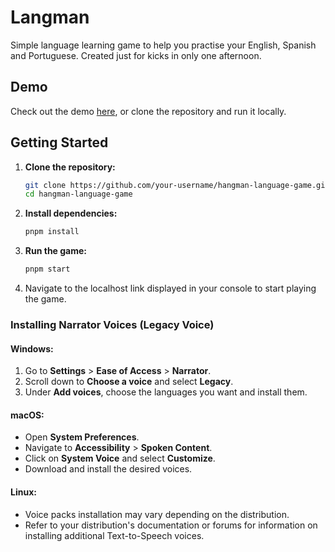# Langman 
Simple language learning game to help you practise your English, Spanish and Portuguese. Created just for kicks in only one afternoon.

## Demo
Check out the demo [here](https://langman-one.vercel.app/), or clone the repository and run it locally.

## Getting Started

1. **Clone the repository:**

    ```bash
    git clone https://github.com/your-username/hangman-language-game.git
    cd hangman-language-game
    ```

2. **Install dependencies:**

    ```bash
    pnpm install
    ```

3. **Run the game:**

    ```bash
    pnpm start
    ```

4. Navigate to the localhost link displayed in your console to start playing the game.


### Installing Narrator Voices (Legacy Voice)

#### Windows:

1. Go to **Settings** > **Ease of Access** > **Narrator**.
2. Scroll down to **Choose a voice** and select **Legacy**.
3. Under **Add voices**, choose the languages you want and install them.

#### macOS:

- Open **System Preferences**.
- Navigate to **Accessibility** > **Spoken Content**.
- Click on **System Voice** and select **Customize**.
- Download and install the desired voices.

#### Linux:

- Voice packs installation may vary depending on the distribution.
- Refer to your distribution's documentation or forums for information on installing additional Text-to-Speech voices.
